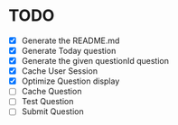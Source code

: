 # TODO

- [x] Generate the README.md
- [x] Generate Today question
- [x] Generate the given questionId question
- [x] Cache User Session
- [x] Optimize Question display
- [ ] Cache Question
- [ ] Test Question
- [ ] Submit Question